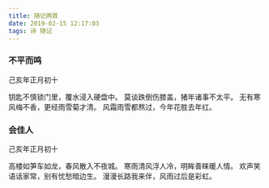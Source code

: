 ```yaml
---
title: 随记两首
date: 2019-02-15 12:17:03
tags: 诗 随记
---
```


### 不平而鸣

己亥年正月初十

钥匙不慎锁门里，覆水浸入硬盘中。
莫谈跌倒伤膝盖，猪年诸事不太平。
无有寒风梅不香，更经雨雪菊才清。
风霜雨雪都熬过，今年花胜去年红。

### 会佳人

己亥年正月初十

高楼如笋车如龙，春风散入不夜城。
寒雨清风浮人冷，明眸善睐暖人情。
欢声笑语话家常，别有忧愁暗边生。
漫漫长路我来伴，风雨过后是彩虹。